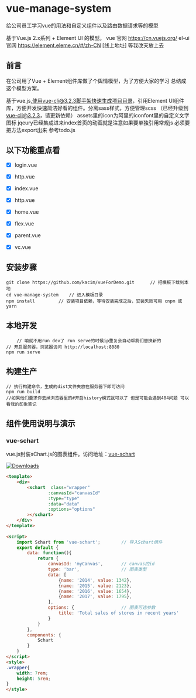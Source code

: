 # vue-manage-system #
给公司员工学习vue的用法和自定义组件以及路由数据请求等的模型

基于Vue.js 2.x系列 + Element UI 的模型。
vue 官网
https://cn.vuejs.org/
el-ui 官网
https://element.eleme.cn/#/zh-CN
[线上地址]
等我改天放上去

## 前言 ##
在公司用了Vue + Element组件库做了个舆情模型，为了方便大家的学习 总结成这个模型方案。

基于vue.js,使用vue-cli@3.2.3脚手架快速生成项目目录，引用Element UI组件库，方便开发快速简洁好看的组件。分离sass样式，方便管理scss
（已经升级到 vue-cli@3.2.3，请更新依赖）
assets里的icon为阿里的iconfont里的自定义文字图标
jqeury已经集成进来index首页的动画就是注意如果要单独引用常规js 必须要把方法export出来 参考todo.js

## 以下功能重点看 ##
- [x] login.vue
- [x] http.vue
- [x] index.vue
- [x] http.vue
- [x] home.vue
- [x] flex.vue
- [x] parent.vue
- [x] vc.vue


## 安装步骤 ##

	git clone https://github.com/kacim/vueForDemo.git      // 把模板下载到本地
	cd vue-manage-system    // 进入模板目录
	npm install         // 安装项目依赖，等待安装完成之后，安装失败可用 cnpm 或 yarn

## 本地开发 ##
        // 咱就不用run dev了 run serve的时候ip重复会自动帮我们替换新的 
	// 开启服务器，浏览器访问 http://localhost:8080
	npm run serve

## 构建生产 ##

	// 执行构建命令，生成的dist文件夹放在服务器下即可访问
	npm run build
	//如果他们要求你去掉浏览器里的#开启history模式就可以了 但是可能会遇到404问题 可以看我的印象笔记

## 组件使用说明与演示 ##

### vue-schart ###
vue.js封装sChart.js的图表组件。访问地址：[vue-schart](https://github.com/linxin/vue-schart)
<p><a href="https://www.npmjs.com/package/vue-schart"><img src="https://img.shields.io/npm/dm/vue-schart.svg" alt="Downloads"></a></p>

```html
<template>
    <div>
        <schart  class="wrapper"
				:canvasId="canvasId"
				:type="type"
				:data="data"
				:options="options"
		></schart>
    </div>
</template>
	
<script>
    import Schart from 'vue-schart';        // 导入Schart组件
    export default {
        data: function(){
            return {
                canvasId: 'myCanvas',       // canvas的id
                type: 'bar',                // 图表类型
                data: [
                    {name: '2014', value: 1342},
                    {name: '2015', value: 2123},
                    {name: '2016', value: 1654},
                    {name: '2017', value: 1795},
                ],
                options: {                  // 图表可选参数
                    title: 'Total sales of stores in recent years'
                }
            }
        },
        components: {
            Schart
        }
    }
</script>
<style>
.wrapper{
	width: 7rem;
	height: 5rem;
}
</style>
```


